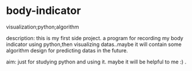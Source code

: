 # body-indicator
visualization;python;algorithm

description:
this is my first side project.
a program for recording my body indicator using python,then visualizing datas..maybe it will contain some algorithm design for predicting datas in the future.

aim:
just for studying python and using it.
maybe it will be helpful to me :) .
